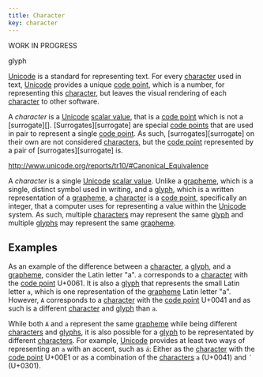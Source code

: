 ```yaml
---
title: Character
key: character
---
```


WORK IN PROGRESS

glyph

[Unicode][unicode] is a standard for representing text. For every [character][] used in text, [Unicode][] provides a unique [code point][], which is a number, for representing this [character][], but leaves the visual rendering of each [character][] to other software.

A <dfn id="character">character</dfn> is a [Unicode][] [scalar value][], that is a [code point][] which is not a [surrogate][]. [Surrogates][surrogate] are special [code points][code point] that are used in pair to represent a single [code point][]. As such, [surrogates][surrogate] on their own are not considered [characters][character], but the [code point][] represented by a pair of [surrogates][surrogate] is.

http://www.unicode.org/reports/tr10/#Canonical_Equivalence

A <dfn id="character">character</dfn> is a single [Unicode][] [scalar value][]. Unlike a [grapheme][], which is a single, distinct symbol used in writing, and a [glyph][], which is a written representation of a [grapheme][], a [character][] is a [code point][], specifically an integer, that a computer uses for representing a value within the [Unicode][] system. As such, multiple [characters][character] may represent the same [glyph][] and multiple [glyphs][glyph] may represent the same [grapheme][].

 ## Examples

 As an example of the difference between a [character][], a [glyph][], and a [grapheme][], consider the Latin letter "a". `a` corresponds to a [character][] with the [code point][] U+0061. It is also a [glyph][] that represents the small Latin letter `a`, which is one representation of the [grapheme][] Latin letter "a". However, `A` corresponds to a [character][] with the [code point][] U+0041 and as such is a different [character][] and [glyph][] than `a`.

 While both `A` and `a` represent the same [grapheme][] while being different [characters][character] and [glyphs][glyph], it is also possible for a [glyph][] to be representated by different [characters][character]. For example, [Unicode][] provides at least two ways of representing an `a` with an accent, such as `á`: Either as the [character][] with the [code point][] U+00E1 or as a combination of the [characters][character] `a` (U+0041) and `´` (U+0301).
 
[scalar value]: http://unicode.org/glossary/#unicode_scalar_value
[Unicode]: http://unicode.org/
[glyph]: https://en.wikipedia.org/wiki/Glyph
[grapheme]: https://en.wikipedia.org/wiki/Grapheme
[code point]: http://unicode.org/glossary/#code_point
[character]: #character
